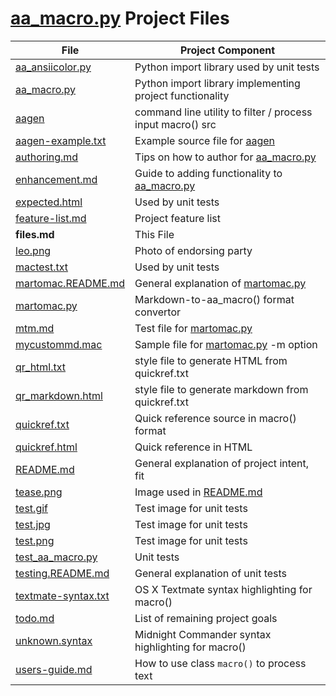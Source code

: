 # [aa_macro.py](aa_macro.py) Project Files

File | Project Component
---- | -----------------
[aa_ansiicolor.py](aa_ansiicolor.py) | Python import library used by unit tests
[aa_macro.py](aa_macro.py) | Python import library implementing project functionality
[aagen](aagen) | command line utility to filter / process input macro() src
[aagen-example.txt](aagen-example.txt) | Example source file for [aagen](aagen)
[authoring.md](authoring.md) | Tips on how to author for [aa_macro.py](aa_macro.py)
[enhancement.md](enhancement.md) | Guide to adding functionality to [aa_macro.py](aa_macro.py)
[expected.html](expected.html) | Used by unit tests
[feature-list.md](feature-list.md) | Project feature list
**files.md** | This File
[leo.png](leo.png) | Photo of endorsing party
[mactest.txt](mactest.txt) | Used by unit tests
[martomac.README.md](martomac.README.md) | General explanation of [martomac.py](martomac.py)
[martomac.py](martomac.py) | Markdown-to-aa\_macro() format convertor
[mtm.md](mtm.md) | Test file for [martomac.py](martomac.py)
[mycustommd.mac](mycustommd.mac) | Sample file for [martomac.py](martomac.py) \-m option
[qr_html.txt](qr_html.txt) | style file to generate HTML from quickref.txt
[qr_markdown.html](qr_markdown.html) | style file to generate markdown from quickref.txt
[quickref.txt](quickref.txt) | Quick reference source in macro\(\) format
[quickref.html](quickref.html) | Quick reference in HTML
[README.md](README.md) | General explanation of project intent, fit
[tease.png](tease.pg) | Image used in [README.md](README.md)
[test.gif](test.gif) | Test image for unit tests
[test.jpg](test.jpg) | Test image for unit tests
[test.png](test.png) | Test image for unit tests
[test_aa_macro.py](test_aa_macro.py) | Unit tests
[testing.README.md](testing.README.md) | General explanation of unit tests
[textmate-syntax.txt](textmate-syntax.txt) | OS X Textmate syntax highlighting for macro\(\)
[todo.md](todo.md) | List of remaining project goals
[unknown.syntax](unknown.syntax) | Midnight Commander syntax highlighting for macro\(\)
[users-guide.md](users-guide.md) | How to use class `macro()` to process text
